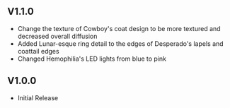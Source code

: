 ## V1.1.0
- Change the texture of Cowboy's coat design to be more textured and decreased overall diffusion
- Added Lunar-esque ring detail to the edges of Desperado's lapels and coattail edges
- Changed Hemophilia's LED lights from blue to pink

## V1.0.0
- Initial Release
